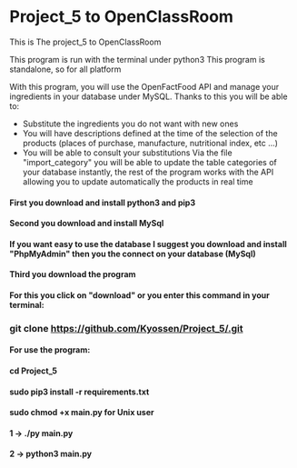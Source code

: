 # Project_5 to OpenClassRoom

This is The project_5 to OpenClassRoom

This program is run with the terminal under python3
This program is standalone, so for all platform

With this program, you will use the OpenFactFood API and manage your ingredients in your database under MySQL.
Thanks to this you will be able to:
- Substitute the ingredients you do not want with new ones
- You will have descriptions defined at the time of the selection of the products (places of purchase, manufacture, nutritional index, etc ...)
- You will be able to consult your substitutions
Via the file "import_category" you will be able to update the table categories of your database instantly, the rest of the program works with the API allowing you to update automatically the products in real time

#### First you download and install python3 and pip3  
#### Second you download and install MySql
#### If you want easy to use the database I suggest you download and install "PhpMyAdmin" then you the connect on your database (MySql)
#### Third you download the program
#### For this you click on "download" or you enter this command in your terminal:
### git clone https://github.com/Kyossen/Project_5/.git

#### For use the program:
#### cd Project_5
#### sudo pip3 install -r requirements.txt
#### sudo chmod +x main.py for Unix user
#### 1 -> ./py main.py
#### 2 -> python3 main.py
